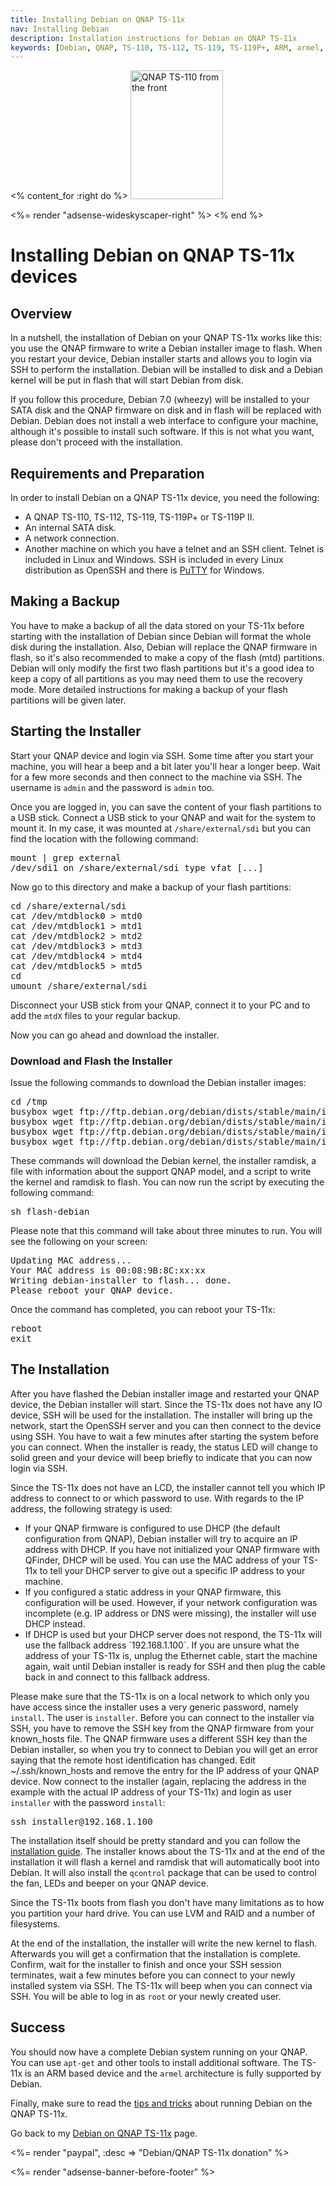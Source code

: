 ```yaml
---
title: Installing Debian on QNAP TS-11x
nav: Installing Debian
description: Installation instructions for Debian on QNAP TS-11x
keywords: [Debian, QNAP, TS-110, TS-112, TS-119, TS-119P+, ARM, armel, installation]
---
```


<% content_for :right do %>
<img src = "../images/r_qnap_ts110.jpg" class="border" alt="QNAP TS-110 from the front" width="148" height="206" />

<%= render "adsense-wideskyscaper-right" %>
<% end %>

<h1>Installing Debian on QNAP TS-11x devices</h1>

<h2>Overview</h2>

In a nutshell, the installation of Debian on your QNAP TS-11x works like
this: you use the QNAP firmware to write a Debian installer image to flash.
When you restart your device, Debian installer starts and allows you to
login via SSH to perform the installation.  Debian will be installed to
disk and a Debian kernel will be put in flash that will start Debian from
disk.

If you follow this procedure, Debian 7.0 (wheezy) will be installed to
your SATA disk and the QNAP firmware on disk and in flash will be replaced
with Debian.  Debian does not install a web interface to configure your
machine, although it's possible to install such software.  If this is not
what you want, please don't proceed with the installation.

<h2>Requirements and Preparation</h2>

In order to install Debian on a QNAP TS-11x device, you need the following:

<ul>

<li>A QNAP TS-110, TS-112, TS-119, TS-119P+ or TS-119P II.</li>

<li>An internal SATA disk.</li>

<li>A network connection.</li>

<li>Another machine on which you have a telnet and an SSH client.  Telnet
is included in Linux and Windows.  SSH is included in every Linux
distribution as OpenSSH and there is <a href =
"http://www.chiark.greenend.org.uk/~sgtatham/putty/download.html">PuTTY</a>
for Windows.</li>

</ul>

<h2>Making a Backup</h2>

You have to make a backup of all the data stored on your TS-11x before
starting with the installation of Debian since Debian will format the whole
disk during the installation.  Also, Debian will replace the QNAP firmware
in flash, so it's also recommended to make a copy of the flash (mtd)
partitions.  Debian will only modify the first two flash partitions but
it's a good idea to keep a copy of all partitions as you may need them to
use the recovery mode.  More detailed instructions for making a backup of
your flash partitions will be given later.

<h2>Starting the Installer</h2>

Start your QNAP device and login via SSH.  Some time after you start your
machine, you will hear a beep and a bit later you'll hear a longer beep.
Wait for a few more seconds and then connect to the machine via SSH.  The
username is `admin` and the password is `admin` too.

Once you are logged in, you can save the content of your flash partitions
to a USB stick.  Connect a USB stick to your QNAP and wait for the system
to mount it.  In my case, it was mounted at `/share/external/sdi` but you
can find the location with the following command:

<div class="code">
<pre>
mount | grep external
/dev/sdi1 on /share/external/<span class="input">sdi</span> type vfat [...]
</pre>
</div>

Now go to this directory and make a backup of your flash partitions:

<div class="code">
<pre>
cd /share/external/sdi
cat /dev/mtdblock0 &gt; mtd0
cat /dev/mtdblock1 &gt; mtd1
cat /dev/mtdblock2 &gt; mtd2
cat /dev/mtdblock3 &gt; mtd3
cat /dev/mtdblock4 &gt; mtd4
cat /dev/mtdblock5 &gt; mtd5
cd
umount /share/external/sdi
</pre>
</div>

Disconnect your USB stick from your QNAP, connect it to your PC and to add
the `mtdX` files to your regular backup.

Now you can go ahead and download the installer.

<h3><a id = "download">Download and Flash the Installer</a></h3>

Issue the following commands to download the Debian installer images:

<div class="code">
<pre>
cd /tmp
busybox wget ftp://ftp.debian.org/debian/dists/stable/main/installer-armel/current/images/kirkwood/network-console/qnap/ts-119/initrd.gz
busybox wget ftp://ftp.debian.org/debian/dists/stable/main/installer-armel/current/images/kirkwood/network-console/qnap/ts-119/kernel
busybox wget ftp://ftp.debian.org/debian/dists/stable/main/installer-armel/current/images/kirkwood/network-console/qnap/ts-119/flash-debian
busybox wget ftp://ftp.debian.org/debian/dists/stable/main/installer-armel/current/images/kirkwood/network-console/qnap/ts-119/model
</pre>
</div>

These commands will download the Debian kernel, the installer ramdisk, a
file with information about the support QNAP model, and a script to write
the kernel and ramdisk to flash.  You can now run the script by executing
the following command:

<div class="code">
<pre>
sh flash-debian
</pre>
</div>

Please note that this command will take about three minutes to run.  You
will see the following on your screen:

<div class="code">
<pre>
Updating MAC address...
Your MAC address is 00:08:9B:8C:xx:xx
Writing debian-installer to flash... done.
Please reboot your QNAP device.
</pre>
</div>

Once the command has completed, you can reboot your TS-11x:

<div class="code">
<pre>
reboot
exit
</pre>
</div>

<h2><a id = "install">The Installation</a></h2>

After you have flashed the Debian installer image and restarted your QNAP
device, the Debian installer will start.  Since the TS-11x does not have
any IO device, SSH will be used for the installation.  The installer will
bring up the network, start the OpenSSH server and you can then connect to
the device using SSH.  You have to wait a few minutes after starting the
system before you can connect.  When the installer is ready, the status LED
will change to solid green and your device will beep briefly to indicate
that you can now login via SSH.

<a id = "net-config"></a>

Since the TS-11x does not have an LCD, the installer cannot tell you which
IP address to connect to or which password to use.  With regards to the IP
address, the following strategy is used:

<ul>

<li>If your QNAP firmware is configured to use DHCP (the default
configuration from QNAP), Debian installer will try to acquire an IP
address with DHCP.  If you have not initialized your QNAP firmware with
QFinder, DHCP will be used.  You can use the MAC address of your TS-11x to
tell your DHCP server to give out a specific IP address to your
machine.</li>

<li>If you configured a static address in your QNAP firmware, this
configuration will be used.  However, if your network configuration was
incomplete (e.g. IP address or DNS were missing), the installer will use
DHCP instead.</li>

<li>If DHCP is used but your DHCP server does not respond, the TS-11x will
use the fallback address `192.168.1.100`.  If you are unsure what the
address of your TS-11x is, unplug the Ethernet cable, start the machine
again, wait until Debian installer is ready for SSH and then plug the cable
back in and connect to this fallback address.</li>

</ul>

Please make sure that the TS-11x is on a local network to which only you
have access since the installer uses a very generic password, namely
`install`. The user is `installer`.  Before you can connect to the
installer via SSH, you have to remove the SSH key from the QNAP firmware
from your known_hosts file.  The QNAP firmware uses a different SSH key
than the Debian installer, so when you try to connect to Debian you will
get an error saying that the remote host identification has changed.  Edit
~/.ssh/known_hosts and remove the entry for the IP address of your QNAP
device.  Now connect to the installer (again, replacing the address in the
example with the actual IP address of your TS-11x) and login as user
`installer` with the password `install`:

<div class="code">
<pre>
ssh installer@<span class="input">192.168.1.100</span>
</pre>
</div>

The installation itself should be pretty standard and you can follow the <a
href = "http://www.debian.org/releases/stable/armel/">installation
guide</a>.  The installer knows about the TS-11x and at the end of the
installation it will flash a kernel and ramdisk that will automatically
boot into Debian.  It will also install the `qcontrol` package that can be
used to control the fan, LEDs and beeper on your QNAP device.

Since the TS-11x boots from flash you don't have many limitations as to how
you partition your hard drive.  You can use LVM and RAID and a number of
filesystems.

At the end of the installation, the installer will write the new kernel to
flash.  Afterwards you will get a confirmation that the installation is
complete.  Confirm, wait for the installer to finish and once your SSH
session terminates, wait a few minutes before you can connect to your newly
installed system via SSH.  The TS-11x will beep when you can connect via
SSH.  You will be able to log in as `root` or your newly created
user.

<h2>Success</h2>

You should now have a complete Debian system running on your QNAP.  You can
use `apt-get` and other tools to install additional software.  The TS-11x
is an ARM based device and the `armel` architecture is fully supported by
Debian.

Finally, make sure to read the <a href = "../tips/">tips and tricks</a>
about running Debian on the QNAP TS-11x.

Go back to my <a href = "..">Debian on QNAP TS-11x</a> page.

<%= render "paypal", :desc => "Debian/QNAP TS-11x donation" %>

<div class="bbf">
<%= render "adsense-banner-before-footer" %>
</div>

